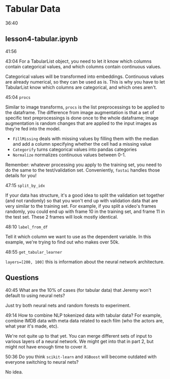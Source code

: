 # Tabular Data

36:40

## lesson4-tabular.ipynb

41:56

43:04 For a TabularList object, you need to let it know which columns contain categorical values, and which columns contain continuous values.

Categorical values will be transformed into embeddings. Continuous values are already numerical, so they can be used as is. This is why you have to let TabularList know which columns are categorical, and which ones aren't.

45:04 `procs`

Similar to image transforms, `procs` is the list preprocessings to be applied to the dataframe. The difference from image augmentation is that a set of specific text preprocessings is done once to the whole dataframe; image augmentation is random changes that are applied to the input images as they're fed into the model.

- `FillMissing` deals with missing values by filling them with the median and add a column specifying whether the cell had a missing value
- `Categorify` turns categorical values into pandas categories
- `Normalize` normalizes continuous values between 0-1.

Remember: whatever processing you apply to the training set, you need to do the same to the test/validation set. Conveniently, `fastai` handles those details for you!

47:15 `split_by_idx`

If your data has structure, it's a good idea to split the validation set together (and not randomly) so that you won't end up with validation data that are very similar to the training set. For example, if you split a video's frames randomly, you could end up with frame 10 in the training set, and frame 11 in the test set. These 2 frames will look mostly identical.

48:10 `label_from_df`

Tell it which column we want to use as the dependent variable. In this example, we're trying to find out who makes over 50k.

48:55 `get_tabular_learner`

`layers=[200, 100]` this is information about the neural network architecture.



## Questions

40:45 What are the 10% of cases (for tabular data) that Jeremy won't default to using neural nets?

Just try both neural nets and random forests to experiment.

49:14 How to combine NLP tokenized data with tabular data? For example, combine IMDB data with meta data related to each film (who the actors are, what year it's made, etc).

We're not quite up to that yet. You can merge different sets of input to various layers of a neural network. We might get into that in part 2, but might not have enough time to cover it.

50:36 Do you think `scikit-learn` and `XGBoost` will become outdated with everyone switching to neural nets?

No idea.
